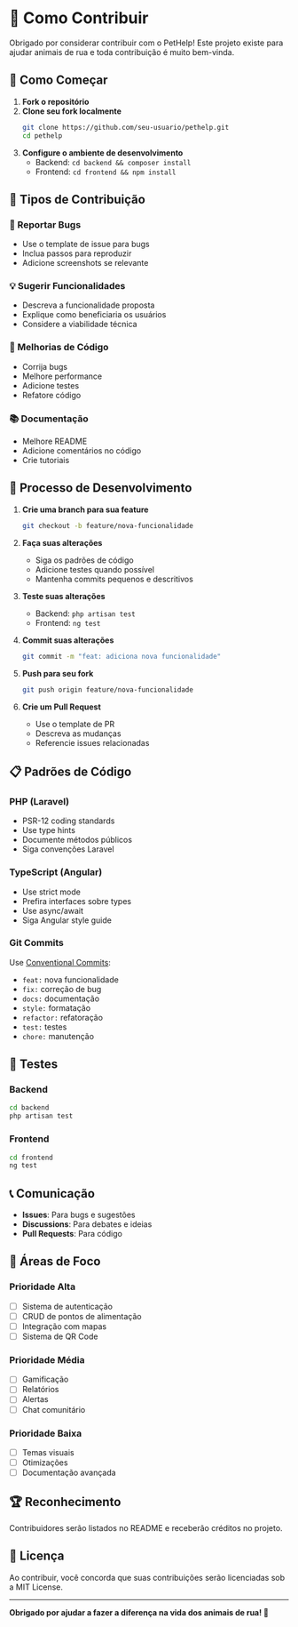 # 🤝 Como Contribuir

Obrigado por considerar contribuir com o PetHelp! Este projeto existe para ajudar animais de rua e toda contribuição é muito bem-vinda.

## 🚀 Como Começar

1. **Fork o repositório**
2. **Clone seu fork localmente**
   ```bash
   git clone https://github.com/seu-usuario/pethelp.git
   cd pethelp
   ```
3. **Configure o ambiente de desenvolvimento**
   - Backend: `cd backend && composer install`
   - Frontend: `cd frontend && npm install`

## 📝 Tipos de Contribuição

### 🐛 Reportar Bugs
- Use o template de issue para bugs
- Inclua passos para reproduzir
- Adicione screenshots se relevante

### 💡 Sugerir Funcionalidades
- Descreva a funcionalidade proposta
- Explique como beneficiaria os usuários
- Considere a viabilidade técnica

### 🔧 Melhorias de Código
- Corrija bugs
- Melhore performance
- Adicione testes
- Refatore código

### 📚 Documentação
- Melhore README
- Adicione comentários no código
- Crie tutoriais

## 🔄 Processo de Desenvolvimento

1. **Crie uma branch para sua feature**
   ```bash
   git checkout -b feature/nova-funcionalidade
   ```

2. **Faça suas alterações**
   - Siga os padrões de código
   - Adicione testes quando possível
   - Mantenha commits pequenos e descritivos

3. **Teste suas alterações**
   - Backend: `php artisan test`
   - Frontend: `ng test`

4. **Commit suas alterações**
   ```bash
   git commit -m "feat: adiciona nova funcionalidade"
   ```

5. **Push para seu fork**
   ```bash
   git push origin feature/nova-funcionalidade
   ```

6. **Crie um Pull Request**
   - Use o template de PR
   - Descreva as mudanças
   - Referencie issues relacionadas

## 📋 Padrões de Código

### PHP (Laravel)
- PSR-12 coding standards
- Use type hints
- Documente métodos públicos
- Siga convenções Laravel

### TypeScript (Angular)
- Use strict mode
- Prefira interfaces sobre types
- Use async/await
- Siga Angular style guide

### Git Commits
Use [Conventional Commits](https://www.conventionalcommits.org/):
- `feat:` nova funcionalidade
- `fix:` correção de bug
- `docs:` documentação
- `style:` formatação
- `refactor:` refatoração
- `test:` testes
- `chore:` manutenção

## 🧪 Testes

### Backend
```bash
cd backend
php artisan test
```

### Frontend
```bash
cd frontend
ng test
```

## 📞 Comunicação

- **Issues**: Para bugs e sugestões
- **Discussions**: Para debates e ideias
- **Pull Requests**: Para código

## 🎯 Áreas de Foco

### Prioridade Alta
- [ ] Sistema de autenticação
- [ ] CRUD de pontos de alimentação
- [ ] Integração com mapas
- [ ] Sistema de QR Code

### Prioridade Média
- [ ] Gamificação
- [ ] Relatórios
- [ ] Alertas
- [ ] Chat comunitário

### Prioridade Baixa
- [ ] Temas visuais
- [ ] Otimizações
- [ ] Documentação avançada

## 🏆 Reconhecimento

Contribuidores serão listados no README e receberão créditos no projeto.

## 📄 Licença

Ao contribuir, você concorda que suas contribuições serão licenciadas sob a MIT License.

---

**Obrigado por ajudar a fazer a diferença na vida dos animais de rua! 🐾** 